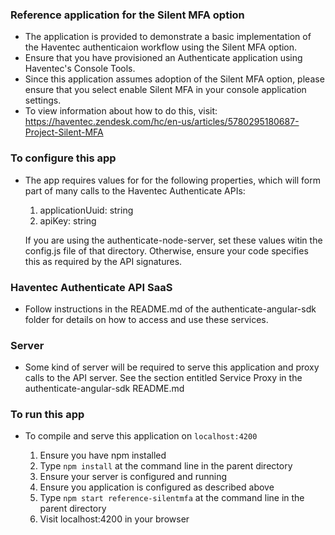 ### Reference application for the Silent MFA option ###

* The application is provided to demonstrate a basic implementation of the Haventec authenticaion workflow using the Silent MFA option.
* Ensure that you have provisioned an Authenticate application using Haventec's Console Tools.
* Since this application assumes adoption of the Silent MFA option, please ensure that you select enable Silent MFA in your console application settings.
* To view information about how to do this, visit: https://haventec.zendesk.com/hc/en-us/articles/5780295180687-Project-Silent-MFA

### To configure this app ###

* The app requires values for for the following properties, which will form part of many calls to the Haventec Authenticate APIs:

    1. applicationUuid: string
    2. apiKey: string

    If you are using the authenticate-node-server, set these values witin the config.js file of that directory. Otherwise, ensure your code specifies this as required by the API signatures. 

### Haventec Authenticate API SaaS ###

* Follow instructions in the README.md of the authenticate-angular-sdk folder for details on how to access and use these services.

### Server ###

* Some kind of server will be required to serve this application and proxy calls to the API server. See the section entitled Service Proxy in the authenticate-angular-sdk README.md

### To run this app ###

* To compile and serve this application on `localhost:4200`

  1. Ensure you have npm installed
  2. Type `npm install` at the command line in the parent directory
  3. Ensure your server is configured and running
  4. Ensure you application is configured as described above
  5. Type `npm start reference-silentmfa` at the command line in the parent directory
  6. Visit localhost:4200 in your browser
